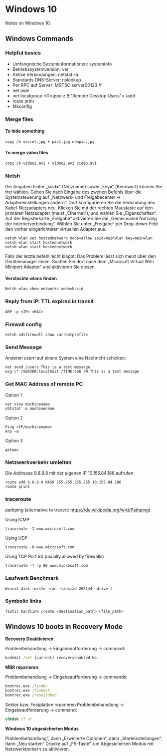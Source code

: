 # Windows 10

Notes on Windows 10.

## Windows Commands

### Helpful basics

- Umfangreiche Systeminformationen: systeminfo
- Betriebssystemversion: ver
- Aktive Verbindungen: netstat –a
- Standards DNS-Server: nslookup
- Per RPC auf Server: MSTSC server00123 /f
- net user <username> <neuespasswort>
- net localgroup &lt;Gruppe z.B."Remote Desktop Users"> <username> /add
- route print
- Msconfig

### Merge files

#### To hide something

```shell
copy /b secret.jpg + pic1.jpg newpic.jpg
```

#### To merge video files

```shell
copy /b video1.avi + video2.avi video.avi
```

### Netsh

Die Angaben hinter „ssid=“ (Netzname) sowie „key=“ (Kennwort) können Sie frei wählen. Gehen Sie nach Eingabe des zweiten Befehls über die Systemsteuerung auf „Netzwerk- und Freigabecenter -> Adaptereinstellungen ändern“. Dort konfigurieren Sie die Verbindung des Kabel-Netzadapters neu. Klicken Sie mit der rechten Maustaste auf den primären Netzadapter (meist „Ethernet“), und wählen Sie „Eigenschaften“. Auf der Registerkarte „Freigabe“ aktivieren Sie die „Gemeinsame Nutzung der Internetverbindung“. Wählen Sie unter „Freigabe“ per Drop-down-Feld den vorher eingerichteten virtuellen Adapter aus.

```shell
netsh wlan set hostednetwork mode=allow ssid=meinwlan key=meinwlan  netsh wlan start hostednetwork
netsh wlan start hostednetwork
```

Falls der letzte befehl nicht klappt: Das Problem lässt sich meist über den Gerätemanager lösen. Suchen Sie dort nach dem „Microsoft Virtual WiFi Miniport Adapter“ und aktivieren Sie diesen.

#### Versteckte wlans finden

```shell
Netsh wlan show networks mode=bssid
```

### Reply from IP: TTL expired in transit

```shell
ARP -p <IP> <MAC>
```

### Firewall config

```shell
netsh advfirewall show currentprofile
```

### Send Message

Anderen usern auf einem System eine Nachricht schicken:

```shell
net send /users This is a test message
msg \* /SERVER:localhost /TIME:666 /W This is a test message
```

### Get MAC Address of remote PC

Option 1

```shell
net view machinename
nbtstat -a machinename
```

Option 2

```shell
Ping <IP/machinename>
Arp –a
```

Option 3

```shell
getmac
```

### Netzwerkverkehr umleiten

Die Addresse 8.8.8.8 mit der eigenen IP 10.155.84.186 aufrufen:

```shell
route add 8.8.8.8 MASK 255.255.255.255 10.155.84.186
route print
```

### traceroute

pathping (alternative to tracert: https://de.wikipedia.org/wiki/Pathping)

Using ICMP

```shell
traceroute -I www.microsoft.com
```

Using UDP

```shell
traceroute -U www.microsoft.com
```

Using TCP Port 80 (usually allowed by firewalls)

```shell
traceroute -T -p 80 www.microsoft.com
```

### Laufwerk Benchmark

```shell
Winsat disk –write –ran –ransize 262144 –drive f
```

### Symbolic links

```shell
fsutil hardlink create <destination_path> <file_path>
```

## Windows 10 boots in Recovery Mode

**Recovery Deaktivieren**

Problembehandlung -> Eingabeaufforderung -> command:

```cmd
bcdedit /set {current} recoveryenabled No
```

**MBR reparieren**

Problembehandlung -> Eingabeaufforderung -> commands:

```cmd
bootrec.exe /fixmbr
bootrec.exe /fixboot
bootrec.exe /rebuildbcd
```

Sektor bzw. Festplatten reparieren
Problembehandlung -> Eingabeaufforderung -> command:

```cmd
chkdsk /f /r
```

**Windows 10 abgesicherten Modus**

Problembehandlung“, dann „Erweiterte Optionen“, dann „Starteinstellungen“, dann „Neu starten“
Drücke auf „F5-Taste“, um Abgesicherten Modus mit Netzwerktreibern zu aktivieren.
